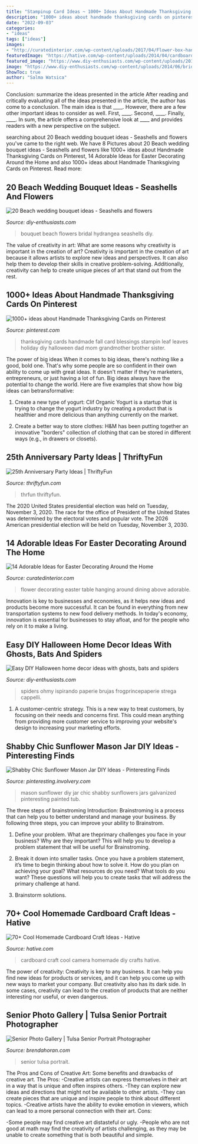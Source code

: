 ```yaml
---
title: "Stampinup Card Ideas ~ 1000+ Ideas About Handmade Thanksgiving Cards On Pinterest"
description: "1000+ ideas about handmade thanksgiving cards on pinterest"
date: "2022-09-03"
categories:
- "ideas"
tags: ["ideas"]
images:
- "http://curatedinterior.com/wp-content/uploads/2017/04/Flower-box-hanging-upside-down-above-dining-table.jpg"
featuredImage: "https://hative.com/wp-content/uploads/2014/04/cardboard-crafts/21-diy-cardboard-craft-camera.jpg"
featured_image: "https://www.diy-enthusiasts.com/wp-content/uploads/2014/06/bridal-bouquet-blue-hydrangea-white-orhid-yarn.jpg"
image: "https://www.diy-enthusiasts.com/wp-content/uploads/2014/06/bridal-bouquet-blue-hydrangea-white-orhid-yarn.jpg"
ShowToc: true
author: "Salma Watsica"
---
```



Conclusion: summarize the ideas presented in the article
After reading and critically evaluating all of the ideas presented in the article, the author has come to a conclusion. The main idea is that ____. However, there are a few other important ideas to consider as well. First, ____. Second, ____. Finally, ____. In sum, the article offers a comprehensive look at ____ and provides readers with a new perspective on the subject.

	

		
searching about 20 Beach wedding bouquet ideas - Seashells and flowers you've came to the right web. We have 8 Pictures about 20 Beach wedding bouquet ideas - Seashells and flowers like 1000+ ideas about Handmade Thanksgiving Cards on Pinterest, 14 Adorable Ideas for Easter Decorating Around the Home and also 1000+ ideas about Handmade Thanksgiving Cards on Pinterest. Read more:
		
    
## 20 Beach Wedding Bouquet Ideas - Seashells And Flowers

<img loading=lazy src="https://www.diy-enthusiasts.com/wp-content/uploads/2014/06/bridal-bouquet-blue-hydrangea-white-orhid-yarn.jpg" onerror="this.onerror=null;this.src='https://tse2.mm.bing.net/th?id=OIP.cSj3EqKbpeJnjv40bzW0MQHaLH&amp;pid=15.1';" alt="20 Beach wedding bouquet ideas - Seashells and flowers">

_Source: diy-enthusiasts.com_

>bouquet beach flowers bridal hydrangea seashells diy. 

	

The value of creativity in art: What are some reasons why creativity is important in the creation of art?
Creativity is important in the creation of art because it allows artists to explore new ideas and perspectives. It can also help them to develop their skills in creative problem-solving. Additionally, creativity can help to create unique pieces of art that stand out from the rest.

    
## 1000+ Ideas About Handmade Thanksgiving Cards On Pinterest

<img loading=lazy src="https://i.pinimg.com/736x/e6/0f/f7/e60ff7f82deba62eedcb63c95dcd6231.jpg" onerror="this.onerror=null;this.src='https://tse2.mm.bing.net/th?id=OIP.v3399yodQB7SNINMAQlJrgHaJ3&amp;pid=15.1';" alt="1000+ ideas about Handmade Thanksgiving Cards on Pinterest">

_Source: pinterest.com_

>thanksgiving cards handmade fall card blessings stampin leaf leaves holiday diy halloween dad mom grandmother brother sister. 

	

The power of big ideas
When it comes to big ideas, there's nothing like a good, bold one. That's why some people are so confident in their own ability to come up with great ideas. It doesn't matter if they're marketers, entrepreneurs, or just having a lot of fun. Big ideas always have the potential to change the world. Here are five examples that show how big ideas can betransformative:
1. Create a new type of yogurt: Clif Organic Yogurt is a startup that is trying to change the yogurt industry by creating a product that is healthier and more delicious than anything currently on the market.

2. Create a better way to store clothes: H&M has been putting together an innovative "borders" collection of clothing that can be stored in different ways (e.g., in drawers or closets).

    
## 25th Anniversary Party Ideas | ThriftyFun

<img loading=lazy src="https://img.thrfun.com/img/003/237/memorytree2_l.jpg" onerror="this.onerror=null;this.src='https://tse2.mm.bing.net/th?id=OIP.J5vKZ4D_9nKikcJH1wBDrgHaKu&amp;pid=15.1';" alt="25th Anniversary Party Ideas | ThriftyFun">

_Source: thriftyfun.com_

>thrfun thriftyfun. 

	

The 2020 United States presidential election was held on Tuesday, November 3, 2020. The race for the office of President of the United States was determined by the electoral votes and popular vote. The 2026 American presidential election will be held on Tuesday, November 3, 2030.

    
## 14 Adorable Ideas For Easter Decorating Around The Home

<img loading=lazy src="http://curatedinterior.com/wp-content/uploads/2017/04/Flower-box-hanging-upside-down-above-dining-table.jpg" onerror="this.onerror=null;this.src='https://tse2.mm.bing.net/th?id=OIP.fHRe2Ky8JbkJZ_2kc2k64QHaLH&amp;pid=15.1';" alt="14 Adorable Ideas for Easter Decorating Around the Home">

_Source: curatedinterior.com_

>flower decorating easter table hanging around dining above adorable. 

	

Innovation is key to businesses and economies, as it helps new ideas and products become more successful. It can be found in everything from new transportation systems to new food delivery methods. In today's economy, innovation is essential for businesses to stay afloat, and for the people who rely on it to make a living.

    
## Easy DIY Halloween Home Decor Ideas With Ghosts, Bats And Spiders

<img loading=lazy src="https://www.diy-enthusiasts.com/wp-content/uploads/2013/09/diy-halloween-home-crafts-mini-witch-hats-paper-sticks.jpg" onerror="this.onerror=null;this.src='https://tse1.mm.bing.net/th?id=OIP.zrv0VXs9sjcqHP53MizCxQHaKe&amp;pid=15.1';" alt="Easy DIY Halloween home decor ideas with ghosts, bats and spiders">

_Source: diy-enthusiasts.com_

>spiders ohmy ispirando paperie brujas frogprincepaperie strega cappelli. 

	

1. A customer-centric strategy. This is a new way to treat customers, by focusing on their needs and concerns first. This could mean anything from providing more customer service to improving your website's design to increasing your marketing efforts.

    
## Shabby Chic Sunflower Mason Jar DIY Ideas - Pinteresting Finds

<img loading=lazy src="http://pinteresting.involvery.com/wp-content/uploads/sites/15/2016/10/1252_1883327114-1.jpg" onerror="this.onerror=null;this.src='https://tse4.mm.bing.net/th?id=OIP.NxW3_bwmxfJ-dcpv73NjegHaNK&amp;pid=15.1';" alt="Shabby Chic Sunflower Mason Jar DIY Ideas - Pinteresting Finds">

_Source: pinteresting.involvery.com_

>mason sunflower diy jar chic shabby sunflowers jars galvanized pinteresting painted tub. 

	

The three steps of brainstroming
Introduction:
Brainstroming is a process that can help you to better understand and manage your business. By following three steps, you can improve your ability to Brainstrom.

1. Define your problem. What are theprimary challenges you face in your business? Why are they important? This will help you to develop a problem statement that will be useful for Brainstroming.

2. Break it down into smaller tasks. Once you have a problem statement, it’s time to begin thinking about how to solve it. How do you plan on achieving your goal? What resources do you need? What tools do you want? These questions will help you to create tasks that will address the primary challenge at hand.

3. Brainstorm solutions.

    
## 70+ Cool Homemade Cardboard Craft Ideas - Hative

<img loading=lazy src="https://hative.com/wp-content/uploads/2014/04/cardboard-crafts/21-diy-cardboard-craft-camera.jpg" onerror="this.onerror=null;this.src='https://tse3.mm.bing.net/th?id=OIP.UNgqKMiGlt1cnmAG4t01KgHaFi&amp;pid=15.1';" alt="70+ Cool Homemade Cardboard Craft Ideas - Hative">

_Source: hative.com_

>cardboard craft cool camera homemade diy crafts hative. 

	

The power of creativity:
Creativity is key to any business. It can help you find new ideas for products or services, and it can help you come up with new ways to market your company. But creativity also has its dark side. In some cases, creativity can lead to the creation of products that are neither interesting nor useful, or even dangerous.

    
## Senior Photo Gallery | Tulsa Senior Portrait Photographer

<img loading=lazy src="http://www.brendahoran.com/wp-content/gallery/high-school-seniors/IMG_0569.JPG" onerror="this.onerror=null;this.src='https://tse2.mm.bing.net/th?id=OIP.zt7lBctTDhMCW9G8chYc7QHaFS&amp;pid=15.1';" alt="Senior Photo Gallery | Tulsa Senior Portrait Photographer">

_Source: brendahoran.com_

>senior tulsa portrait. 

	

The Pros and Cons of Creative Art: Some benefits and drawbacks of creative art.
The Pros: 
-Creative artists can express themselves in their art in a way that is unique and often inspires others. 
-They can explore new ideas and directions that might not be available to other artists. 
-They can create pieces that are unique and inspire people to think about different topics. 
-Creative artists have the ability to evoke emotion in viewers, which can lead to a more personal connection with their art. 
Cons:


-Some people may find creative art distasteful or ugly. 
-People who are not good at math may find the creativity of artists challenging, as they may be unable to create something that is both beautiful and simple.

